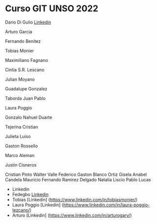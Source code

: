 # Curso GIT UNSO 2022

Dario Di Gulio [Linkedin](https://www.linkedin.com/in/dario-di-gulio/)

Arturo Garcia

Fernando Benítez 

Tobias Monier

Maximiliano Fagnano

Cintia S.R. Lescano

Julian Moyano

Guadalupe Gonzalez

Taborda Juan Pablo

Laura Poggio

Gonzalo Nahuel Duarte

Tejerina Cristian

Julieta Luiso

Gaston Rossello

Marco Aleman

Justin Cisneros

Cristian Pinto
Walter Valle
Federico Gaston Blanco Ortiz
Gisela Anabel Candela
Mauricio Fernando Ramirez Delgado
Natalia Liscio
Pablo Lucas

- Linkedin 
- Fedegbo [Linkedin](https://www.linkedin.com/in/fedegbo)
- Tobias [Linkedin] (https://www.linkedin.com/in/tobiasmonier/)
- Laura Poggio [Linkedin] (https://www.linkedin.com/in/laura-poggio-lezcano/)
- Arturo [Linkedin] (https://www.linkedin.com/in/arturogarv/)

